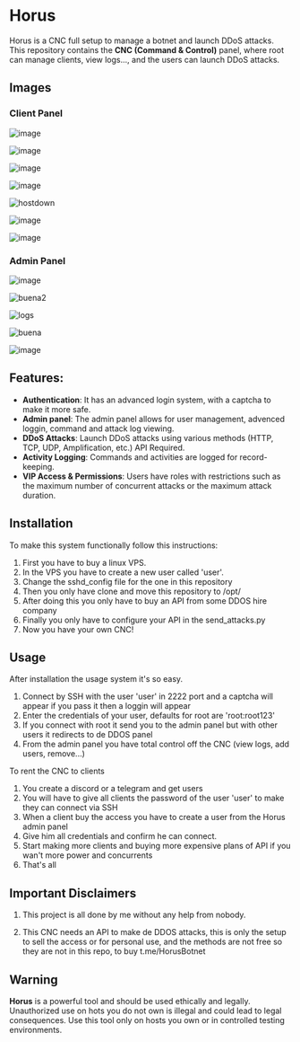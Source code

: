 # Horus 

Horus is a CNC full setup to manage a botnet and launch DDoS attacks. This repository contains the **CNC (Command & Control)** panel, where root can manage clients, view logs..., and the users can launch DDoS attacks.

## Images

### Client Panel
![image](https://github.com/user-attachments/assets/b335ecd1-a079-47e9-863b-027cfdd9cebb)

![image](https://github.com/user-attachments/assets/97d7512f-ceb0-4c05-8896-77d9837986c2)

![image](https://github.com/user-attachments/assets/ef2b3370-cbe3-4abc-8cad-e96f498cb426)

![image](https://github.com/user-attachments/assets/a40a06c4-2a83-4586-94e9-ba95d6a4cd44)

![hostdown](https://github.com/user-attachments/assets/a00c349e-d737-45ed-bc3c-1f204ccfa5b0)

![image](https://github.com/user-attachments/assets/65799fa7-8bfd-4304-a320-fbb01c082208)

![image](https://github.com/user-attachments/assets/e983fbc7-02c1-41ed-982c-b38ddf0407c4)

### Admin Panel
![image](https://github.com/user-attachments/assets/b5c99c6b-ab66-4ee3-bc70-06cdf66bb9ef)

![buena2](https://github.com/user-attachments/assets/df803f0d-15a0-4345-a37f-c817a33bcbaf)

![logs](https://github.com/user-attachments/assets/14058baa-7f54-4208-a8da-ffae5405361e)

![buena](https://github.com/user-attachments/assets/574280ea-61a0-41f1-aa03-96992341d636)

![image](https://github.com/user-attachments/assets/fa1f8681-dbc9-4ebc-aaa8-e659230cb899)

## Features:

- **Authentication**: It has an advanced login system, with a captcha to make it more safe.
- **Admin panel**: The admin panel allows for user management, advenced loggin, command and attack log viewing.
- **DDoS Attacks**: Launch DDoS attacks using various methods (HTTP, TCP, UDP, Amplification, etc.) API Required.
- **Activity Logging**: Commands and activities are logged for record-keeping.
- **VIP Access & Permissions**: Users have roles with restrictions such as the maximum number of concurrent attacks or the maximum attack duration.

## Installation

To make this system functionally follow this instructions:

  1. First you have to buy a linux VPS.
  2. In the VPS you have to create a new user called 'user'.
  3. Change the sshd_config file for the one in this repository
  4. Then you only have clone and move this repository to /opt/
  5. After doing this you only have to buy an API from some DDOS hire company
  6. Finally you only have to configure your API in the send_attacks.py
  7. Now you have your own CNC!

## Usage

  After installation the usage system it's so easy.
  1. Connect by SSH with the user 'user' in 2222 port and a captcha will appear if you pass it then a loggin will appear
  2. Enter the credentials of your user, defaults for root are 'root:root123'
  3. If you connect with root it send you to the admin panel but with other users it redirects to de DDOS panel
  4. From the admin panel you have total control off the CNC (view logs, add users, remove...)

  To rent the CNC to clients

  1. You create a discord or a telegram and get users
  2. You will have to give all clients the password of the user 'user' to make they can connect via SSH
  3. When a client buy the access you have to create a user from the Horus admin panel
  4. Give him all credentials and confirm he can connect.
  5. Start making more clients and buying more expensive plans of API if you wan't more power and concurrents
  6. That's all

## Important Disclaimers

1. This project is all done by me without any help from nobody.

2. This CNC needs an API to make de DDOS attacks, this is only the setup to sell the access or for personal use, and the methods are not free so they are not in this repo, to buy t.me/HorusBotnet

## Warning

**Horus** is a powerful tool and should be used ethically and legally. Unauthorized use on hots you do not own is illegal and could lead to legal consequences. Use this tool only on hosts you own or in controlled testing environments.

